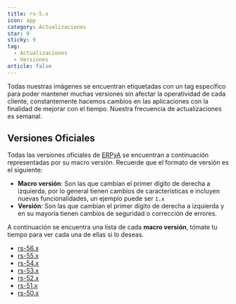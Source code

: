 ```yaml
---
title: rs-5.x
icon: app
category: Actualizaciones
star: 9
sticky: 9
tag:
  - Actualizaciones
  - Versiones
article: false
---
```


Todas nuestras imágenes se encuentran etiquetadas con un tag específico para poder mantener muchas versiones sin afectar la operatividad de cada cliente, constantemente hacemos cambios en las aplicaciones con la finalidad de mejorar con el tiempo. Nuestra frecuencia de actualizaciones es semanal.

## Versiones Oficiales

Todas las versiones oficiales de [ERPyA](https://erpya.com/) se encuentran a continuación representadas por su macro versión. Recuerde que el formato de versión es el siguiente:

- **Macro versión**: Son las que cambian el primer dígito de derecha a izquierda, por lo general tienen cambios de características e incluyen nuevas funcionalidades, un ejemplo puede ser `1.x`
- **Versión**: Son las que cambian el primer dígito de derecha a izquierda y en su mayoría tienen cambios de seguridad o corrección de errores.

A continuación se encuentra una lista de cada **macro versión**, tómate tu tiempo para ver cada una de ellas si lo deseas.

- [rs-56.x](rs-56.x/)
- [rs-55.x](rs-55.x/)
- [rs-54.x](rs-54.x/)
- [rs-53.x](rs-53.x/)
- [rs-52.x](rs-52.x%20/)
- [rs-51.x](rs-51.x%20/)
- [rs-50.x](rs-50.x%20/)
